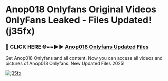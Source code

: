 # Anop018 Onlyfans Original Videos 0nlyFans Leaked - Files Updated! (j35fx)

<h3>🔴 CLICK HERE 🌐==►► <a href="https://tinyurl.com/2m67pmp6" rel="nofollow">Anop018 Onlyfans Updated Files</a></h3>

Get Anop018 Onlyfans and all content. Now you can access all videos and pictures of Anop018 Onlyfans. New Updated Files 2025!

[![j35fx](https://i.imgur.com/H4QAA4z.gif)](https://tinyurl.com/2m67pmp6)